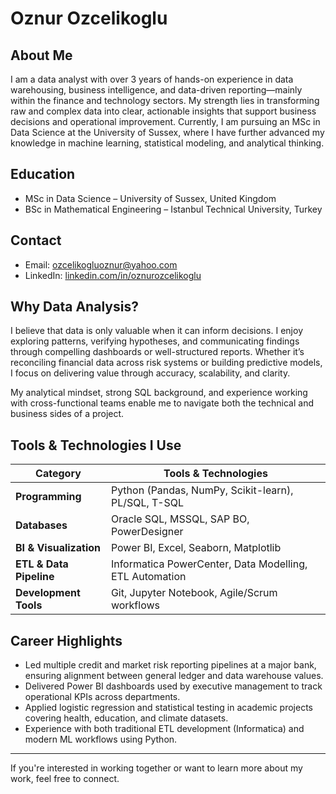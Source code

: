 # Oznur Ozcelikoglu

## About Me

I am a data analyst with over 3 years of hands-on experience in data warehousing, business intelligence, and data-driven reporting—mainly within the finance and technology sectors. My strength lies in transforming raw and complex data into clear, actionable insights that support business decisions and operational improvement.
Currently, I am pursuing an MSc in Data Science at the University of Sussex, where I have further advanced my knowledge in machine learning, statistical modeling, and analytical thinking.

## Education

- MSc in Data Science – University of Sussex, United Kingdom  
- BSc in Mathematical Engineering – Istanbul Technical University, Turkey

## Contact

- Email: ozcelikogluoznur@yahoo.com  
- LinkedIn: [linkedin.com/in/oznurozcelikoglu](https://www.linkedin.com/in/oznurozcelikoglu)

## Why Data Analysis?

I believe that data is only valuable when it can inform decisions. I enjoy exploring patterns, verifying hypotheses, and communicating findings through compelling dashboards or well-structured reports. Whether it’s reconciling financial data across risk systems or building predictive models, I focus on delivering value through accuracy, scalability, and clarity.

My analytical mindset, strong SQL background, and experience working with cross-functional teams enable me to navigate both the technical and business sides of a project.

## Tools & Technologies I Use

| Category                | Tools & Technologies                                                      |
|-------------------------|---------------------------------------------------------------------------|
| **Programming**         | Python (Pandas, NumPy, Scikit-learn), PL/SQL, T-SQL                      |
| **Databases**           | Oracle SQL, MSSQL, SAP BO, PowerDesigner                                 |
| **BI & Visualization**  | Power BI, Excel, Seaborn, Matplotlib                                     |
| **ETL & Data Pipeline** | Informatica PowerCenter, Data Modelling, ETL Automation                  |
| **Development Tools**   | Git, Jupyter Notebook, Agile/Scrum workflows                             |

## Career Highlights

- Led multiple credit and market risk reporting pipelines at a major bank, ensuring alignment between general ledger and data warehouse values.
- Delivered Power BI dashboards used by executive management to track operational KPIs across departments.
- Applied logistic regression and statistical testing in academic projects covering health, education, and climate datasets.
- Experience with both traditional ETL development (Informatica) and modern ML workflows using Python.

---

If you're interested in working together or want to learn more about my work, feel free to connect.
